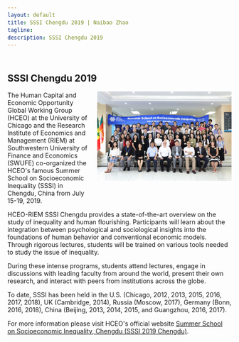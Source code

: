 ```yaml
---
layout: default
title: SSSI Chengdu 2019 | Naibao Zhao
tagline: 
description: SSSI Chengdu 2019
---
```

<!--
<div class="navbar">
    <div class="navbar-inner">
        <ul class="nav">
            <li><a href="#current">current courses</a></li>
            <li><a href="#shortcourses">short courses</a></li>
            <li><a href="#misc">misc lectures</a></li>
            <li><a href="#old">former courses</a></li>
        </ul>
    </div>
</div> -->
## <a name="instructor"></a> <br/> SSSI Chengdu 2019

<div style="width: 100%;">
  <img src="SSSI20191.jpeg" style="float: right; width:60%; margin: 0 0 20px 20px;">
  <p>The Human Capital and Economic Opportunity Global Working Group (HCEO) at the University of Chicago and the Research Institute of Economics and Management (RIEM) at Southwestern University of Finance and Economics (SWUFE) co-organized the HCEO's famous Summer School on Socioeconomic Inequality (SSSI) in Chengdu, China from July 15-19, 2019.<br/>
  
HCEO-RIEM SSSI Chengdu provides a state-of-the-art overview on the study of inequality and human flourishing. Participants will learn about the integration between psychological and sociological insights into the foundations of human behavior and conventional economic models. Through rigorous lectures, students will be trained on various tools needed to study the issue of inequality.<br/>

During these intense programs, students attend lectures, engage in discussions with leading faculty from around the world, present their own research, and interact with peers from institutions across the globe. <br/>

To date, SSSI has been held in the U.S. (Chicago, 2012, 2013, 2015, 2016, 2017, 2018), UK (Cambridge, 2014), Russia (Moscow, 2017), Germany (Bonn, 2016, 2018), China (Beijing, 2013, 2014, 2015, and Guangzhou, 2016, 2017).<br/> 

For more information please visit HCEO's official website <a href="https://hceconomics.uchicago.edu/events/summer-school-socioeconomic-inequality-chengdu-sssi-2019-chengdu" target="_blank"> Summer School on Socioeconomic Inequality, Chengdu (SSSI 2019 Chengdu)</a>.</p>
</div>


